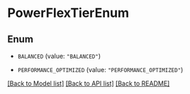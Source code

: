 # PowerFlexTierEnum

## Enum


* `BALANCED` (value: `"BALANCED"`)

* `PERFORMANCE_OPTIMIZED` (value: `"PERFORMANCE_OPTIMIZED"`)


[[Back to Model list]](../README.md#documentation-for-models) [[Back to API list]](../README.md#documentation-for-api-endpoints) [[Back to README]](../README.md)


